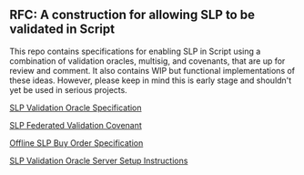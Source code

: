 ## RFC: A construction for allowing SLP to be validated in Script

This repo contains specifications for enabling SLP in Script using a combination of validation oracles, multisig, and covenants, that are up for review and comment. It also contains WIP but functional implementations of these ideas. However, please keep in mind this is early stage and shouldn't yet be used in serious projects.

[SLP Validation Oracle Specification](./slp_validation_oracle_spec.md)

[SLP Federated Validation Covenant](./slp_federated_validation_covenant.md)

[Offline SLP Buy Order Specification](./offline_slp_buy_order_spec.md)

[SLP Validation Oracle Server Setup Instructions](./gspp_oracle_server_setup.md)
